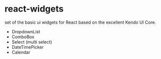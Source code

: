 react-widgets
=============

set of the basic ui widgets for React based on the excellent Kendo UI Core.

- DropdownList
- ComboBox
- Select (multi select)
- DateTimePicker
- Calendar 
